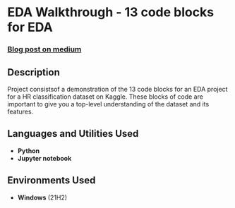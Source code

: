 <h1>EDA Walkthrough - 13 code blocks for EDA</h1>

 ### [Blog post on medium](https://towardsdatascience.com/13-key-code-blocks-for-eda-classification-task-94890622be57)

<h2>Description</h2>
Project consistsof a demonstration of the 13 code blocks for an EDA project for a HR classification dataset on Kaggle. These blocks of code are important to give you a top-level understanding of the dataset and its features.
<br />


<h2>Languages and Utilities Used</h2>

- <b>Python</b> 
- <b>Jupyter notebook</b>

<h2>Environments Used </h2>

- <b>Windows</b> (21H2)



<!--
 ```diff
- text in red
+ text in green
! text in orange
# text in gray
@@ text in purple (and bold)@@
```
--!>
